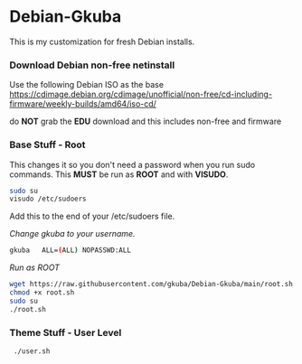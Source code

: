 # Debian-Gkuba

This is my customization for fresh Debian installs.

### Download Debian non-free netinstall

Use the following Debian ISO as the base <https://cdimage.debian.org/cdimage/unofficial/non-free/cd-including-firmware/weekly-builds/amd64/iso-cd/>

do **NOT** grab the **EDU** download and this includes non-free and firmware
### Base Stuff - Root

This changes it so you don't need a password when you run sudo commands. This **MUST** be run as **ROOT** and with **VISUDO**.

```bash
sudo su
visudo /etc/sudoers
```
Add this to the end of your /etc/sudoers file. 

_Change gkuba to your username._
```bash
gkuba   ALL=(ALL) NOPASSWD:ALL
```

_Run as ROOT_
```bash
wget https://raw.githubusercontent.com/gkuba/Debian-Gkuba/main/root.sh
chmod +x root.sh
sudo su
./root.sh
```

### Theme Stuff - User Level
 ```bash
  ./user.sh
 ```
